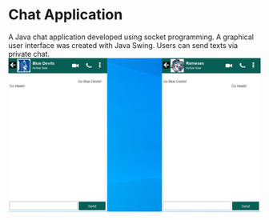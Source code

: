 # Chat Application

A Java chat application developed using socket programming. A graphical user interface was created with Java Swing. Users can send texts via private chat.   
![](pic/Chat_Application.png)
